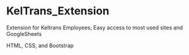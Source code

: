 # KelTrans_Extension
Extension for Keltrans Employees; Easy access to most used sites and GoogleSheets

HTML, CSS, and Bootstrap
